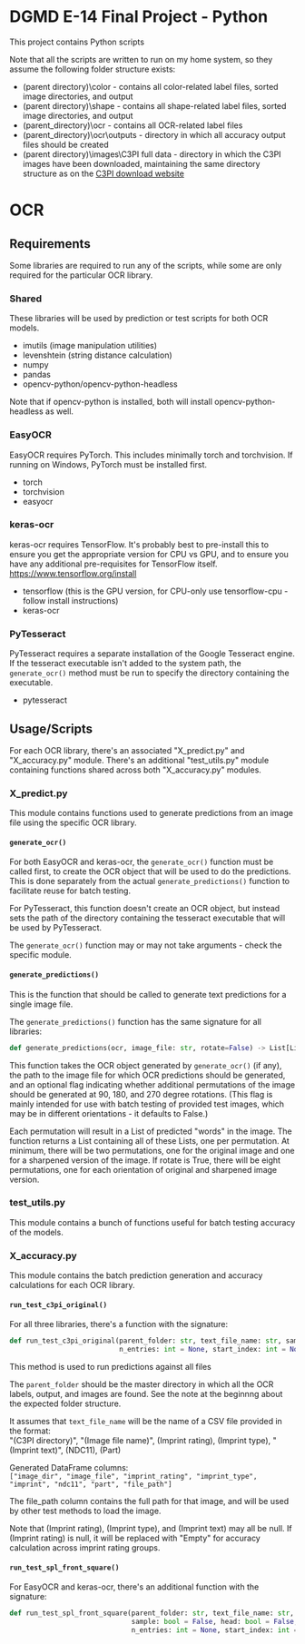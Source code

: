 # DGMD E-14 Final Project - Python
This project contains Python scripts  

Note that all the scripts are written to run on my home system, so they assume the following folder structure exists:
* (parent directory)\color - contains all color-related label files, sorted image directories, and output
* (parent directory)\shape - contains all shape-related label files, sorted image directories, and output
* (parent_directory)\ocr - contains all OCR-related label files
* (parent_directory)\ocr\outputs - directory in which all accuracy output files should be created
* (parent directory)\images\C3PI full data - directory in which the C3PI images have been downloaded, maintaining the
same directory structure as on the [C3PI download website](https://data.lhncbc.nlm.nih.gov/public/Pills/index.html)

# OCR
## Requirements
Some libraries are required to run any of the scripts, while some are only required for the particular OCR library.

### Shared
These libraries will be used by prediction or test scripts for both OCR models.

* imutils (image manipulation utilities)
* levenshtein (string distance calculation)
* numpy
* pandas
* opencv-python/opencv-python-headless

Note that if opencv-python is installed, both will install opencv-python-headless as well.

### EasyOCR
EasyOCR requires PyTorch.  This includes minimally torch and torchvision.  If running on Windows, PyTorch must 
be installed first.

* torch
* torchvision
* easyocr

### keras-ocr
keras-ocr requires TensorFlow.  It's probably best to pre-install this to ensure you get the appropriate version for
CPU vs GPU, and to ensure you have any additional pre-requisites for TensorFlow itself.  
https://www.tensorflow.org/install

* tensorflow (this is the GPU version, for CPU-only use tensorflow-cpu - follow install instructions)
* keras-ocr

### PyTesseract
PyTesseract requires a separate installation of the Google Tesseract engine.  If the tesseract executable isn't added
to the system path, the `generate_ocr()` method must be run to specify the directory containing the executable.

* pytesseract

## Usage/Scripts
For each OCR library, there's an associated "X_predict.py" and "X_accuracy.py" module.  There's an additional 
"test_utils.py" module containing functions shared across both "X_accuracy.py" modules.

### X_predict.py
This module contains functions used to generate predictions from an image file using the specific OCR library.

#### `generate_ocr()`
For both EasyOCR and keras-ocr, the `generate_ocr()` function must be called first, to create the OCR object that will
be used to do the predictions.  This is done separately from the actual `generate_predictions()` function to 
facilitate reuse for batch testing.

For PyTesseract, this function doesn't create an OCR object, but instead sets the path of the directory containing the 
tesseract executable that will be used by PyTesseract.

The `generate_ocr()` function may or may not take arguments - check the specific module.

#### `generate_predictions()`
This is the function that should be called to generate text predictions for a single image file.

The `generate_predictions()` function has the same signature for all libraries:  
```python
def generate_predictions(ocr, image_file: str, rotate=False) -> List[List[str]]:
```
This function takes the OCR object generated by `generate_ocr()` (if any), the path to the image file for which OCR 
predictions should be generated, and an optional flag indicating whether additional permutations of the image should be
generated at 90, 180, and 270 degree rotations.  (This flag is mainly intended for use with batch testing of provided 
test images, which may be in different orientations - it defaults to False.)

Each permutation will result in a List of predicted "words" in the image.  The function returns a List containing all 
of these Lists, one per permutation.  At minimum, there will be two permutations, one for the original image and one 
for a sharpened version of the image.  If rotate is True, there will be eight permutations, one for each orientation of
original and sharpened image version.

### test_utils.py
This module contains a bunch of functions useful for batch testing accuracy of the models.

### X_accuracy.py
This module contains the batch prediction generation and accuracy calculations for each OCR library.

#### `run_test_c3pi_original()`
For all three libraries, there's a function with the signature:
```python
def run_test_c3pi_original(parent_folder: str, text_file_name: str, sample: bool = False, head: bool = False,
                           n_entries: int = None, start_index: int = None) -> None:
```
This method is used to run predictions against all files 

The `parent_folder` should be the master directory in which all the OCR labels, output, and images are found.  See the 
note at the beginnng about the expected folder structure.

It assumes that `text_file_name` will be the name of a CSV file provided in the format:  
"(C3PI directory)", "(Image file name)", (Imprint rating), (Imprint type), "(Imprint text)", (NDC11), (Part)

Generated DataFrame columns:  
`["image_dir", "image_file", "imprint_rating", "imprint_type", "imprint", "ndc11", "part", "file_path"]`

The file_path column contains the full path for that image, and will be used by other test methods to load the image.

Note that (Imprint rating), (Imprint type), and (Imprint text) may all be null.  If (Imprint rating) is null, it will 
be replaced with "Empty" for accuracy calculation across imprint rating groups.

#### `run_test_spl_front_square()`
For EasyOCR and keras-ocr, there's an additional function with the signature:
```python
def run_test_spl_front_square(parent_folder: str, text_file_name: str, image_parent_dir: str,
                              sample: bool = False, head: bool = False,
                              n_entries: int = None, start_index: int = None) -> None:
```


